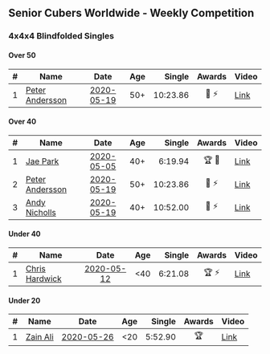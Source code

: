 ## Senior Cubers Worldwide - Weekly Competition
### 4x4x4 Blindfolded Singles

#### Over 50

| # | Name | Date | Age | Single | Awards | Video |
| :--: | -- | :--: | :--: | --: | :--: | -- |
| 1 | [Peter Andersson](../persons/peter_andersson.md) | [2020-05-19](results/2020-05-19.md) | 50+ | 10:23.86 | 🥇 ⚡ | [Link](https://www.facebook.com/events/2608037409484307/permalink/2612310882390293/) |

#### Over 40

| # | Name | Date | Age | Single | Awards | Video |
| :--: | -- | :--: | :--: | --: | :--: | -- |
| 1 | [Jae Park](../persons/jae_park.md) | [2020-05-05](results/2020-05-05.md) | 40+ | 6:19.94 | 🏆 🥇 | [Link](https://www.facebook.com/events/2624652641189887/permalink/2625297171125434/) |
| 2 | [Peter Andersson](../persons/peter_andersson.md) | [2020-05-19](results/2020-05-19.md) | 50+ | 10:23.86 | 🥇 ⚡ | [Link](https://www.facebook.com/events/2608037409484307/permalink/2612310882390293/) |
| 3 | [Andy Nicholls](../persons/andy_nicholls.md) | [2020-05-19](results/2020-05-19.md) | 40+ | 10:52.00 | 🥈 ⚡ | [Link](https://www.facebook.com/events/2608037409484307/permalink/2609949869293061/) |

#### Under 40

| # | Name | Date | Age | Single | Awards | Video |
| :--: | -- | :--: | :--: | --: | :--: | -- |
| 1 | [Chris Hardwick](../persons/chris_hardwick.md) | [2020-05-12](results/2020-05-12.md) | <40 | 6:21.08 | 🏆 ⚡ | [Link](https://www.facebook.com/events/367340484222677/permalink/368430654113660/) |

#### Under 20

| # | Name | Date | Age | Single | Awards | Video |
| :--: | -- | :--: | :--: | --: | :--: | -- |
| 1 | [Zain Ali](../persons/zain_ali.md) | [2020-05-26](results/2020-05-26.md) | <20 | 5:52.90 | 🏆 | [Link](https://www.facebook.com/events/1531820936993798/permalink/1535234259985799/) |


<!-- Global site tag (gtag.js) - Google Analytics -->
<script async src="https://www.googletagmanager.com/gtag/js?id=UA-86348435-3"></script>
<script>window.dataLayer = window.dataLayer || []; function gtag() {dataLayer.push(arguments);} gtag('js', new Date()); gtag('config', 'UA-86348435-3');</script>
